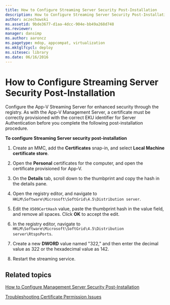```yaml
---
title: How to Configure Streaming Server Security Post-Installation
description: How to Configure Streaming Server Security Post-Installation
author: aczechowski
ms.assetid: 9bde3677-d1aa-4dcc-904e-bb49a268d748
ms.reviewer: 
manager: dansimp
ms.author: aaroncz
ms.pagetype: mdop, appcompat, virtualization
ms.mktglfcycl: deploy
ms.sitesec: library
ms.date: 06/16/2016
---
```



# How to Configure Streaming Server Security Post-Installation


Configure the App-V Streaming Server for enhanced security through the registry. As with the App-V Management Server, a certificate must be correctly provisioned with the correct EKU identifier for Server Authentication before you complete the following post-installation procedure.

**To configure Streaming Server security post-installation**

1.  Create an MMC, add the **Certificates** snap-in, and select **Local Machine certificate store**.

2.  Open the **Personal** certificates for the computer, and open the certificate provisioned for App-V.

3.  On the **Details** tab, scroll down to the thumbprint and copy the hash in the details pane.

4.  Open the registry editor, and navigate to `HKLM\Software\Microsoft\SoftGrid\4.5\Distribution server`.

5.  Edit the `X509CertHash` value, paste the thumbprint hash in the value field, and remove all spaces. Click **OK** to accept the edit.

6.  In the registry editor, navigate to `HKLM\Software\Microsoft\SoftGrid\4.5\Distribution server\RtspsPorts`.

7.  Create a new **DWORD** value named "322," and then enter the decimal value as 322 or the hexadecimal value as 142.

8.  Restart the streaming service.

## Related topics


[How to Configure Management Server Security Post-Installation](how-to-configure-management-server-security-post-installation.md)

[Troubleshooting Certificate Permission Issues](troubleshooting-certificate-permission-issues.md)

 

 





